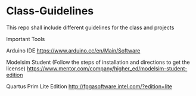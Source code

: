 # Class-Guidelines

This repo shall include different guidelines for the class and projects


Important Tools 


Arduino IDE
https://www.arduino.cc/en/Main/Software


Modelsim Student (Follow the steps of installation and directions to get the license)
https://www.mentor.com/company/higher_ed/modelsim-student-edition

Quartus Prim Lite Edition
http://fpgasoftware.intel.com/?edition=lite
